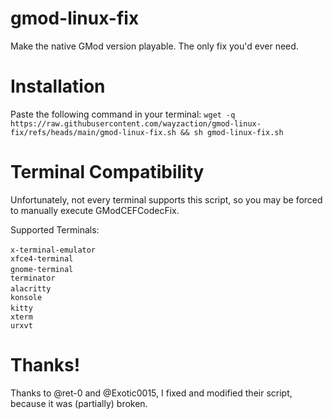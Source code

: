 # gmod-linux-fix
Make the native GMod version playable. The only fix you'd ever need.

# Installation
Paste the following command in your terminal:
`wget -q https://raw.githubusercontent.com/wayzaction/gmod-linux-fix/refs/heads/main/gmod-linux-fix.sh && sh gmod-linux-fix.sh`

# Terminal Compatibility
Unfortunately, not every terminal supports this script, so you may be forced to manually execute GModCEFCodecFix.

Supported Terminals:

<pr>`x-terminal-emulator`<pr>
<br>`xfce4-terminal`<br>
<pr>`gnome-terminal`<pr>
<br>`terminator`<br>
<pr>`alacritty`<pr>
<br>`konsole`<br>
<pr>`kitty`<pr>
<br>`xterm`<br>
<pr>`urxvt`<pr>

# Thanks!
Thanks to @ret-0 and @Exotic0015, I fixed and modified their script, because it was (partially) broken.
